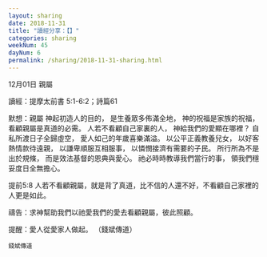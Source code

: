 ```yaml
---
layout: sharing
date: 2018-11-31
title: "讀經分享：【】"
categories: sharing
weekNum: 45
dayNum: 6
permalink: /sharing/2018-11-31-sharing.html
---
```


12月01日 親屬

讀經：提摩太前書 5:1-6:2；詩篇61

默想：親屬
神起初造人的目的，
是生養眾多佈滿全地，
神的祝福是家族的祝福，
看顧親屬是真道的必需。
人若不看顧自己家裏的人，
神給我們的愛顯在哪裡？
自私所渡日子全歸虛空，
愛人如己的年歲喜樂滿溢。
以公平正義教養兒女，
以好客熱情款待遠親，
以謙卑順服互相服事，
以憐憫接濟有需要的子民。
所行所為不是出於規條，
而是效法基督的恩典與愛心。
祂必時時教導我們當行的事，
領我們穩妥度日全無擔心。

提前5:8 人若不看顧親屬，就是背了真道，比不信的人還不好，不看顧自己家裡的人更是如此。

禱告：求神幫助我們以祂愛我們的愛去看顧親屬，彼此照顧。

提醒：愛人從愛家人做起。
（錢斌傳道）

`錢斌傳道`
